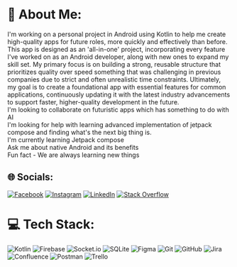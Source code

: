 # 💫 About Me:
I'm working on a personal project in Android using Kotlin to help me create high-quality apps for future roles, more quickly and effectively than before. This app is designed as an 'all-in-one' project, incorporating every feature I've worked on as an Android developer, along with new ones to expand my skill set. My primary focus is on building a strong, reusable structure that prioritizes quality over speed something that was challenging in previous companies due to strict and often unrealistic time constraints. Ultimately, my goal is to create a foundational app with essential features for common applications, continuously updating it with the latest industry advancements to support faster, higher-quality development in the future.<br>I'm looking to collaborate on futuristic apps which has something to do with AI<br>I'm looking for help with learning advanced implementation of jetpack compose and finding what's the next big thing is.<br>I'm currently learning Jetpack compose<br>Ask me about native Android and its benefits <br>Fun fact - We are always learning new things 


## 🌐 Socials:
[![Facebook](https://img.shields.io/badge/Facebook-%231877F2.svg?logo=Facebook&logoColor=white)](https://facebook.com/https://www.facebook.com/dhyan.venmarath/) [![Instagram](https://img.shields.io/badge/Instagram-%23E4405F.svg?logo=Instagram&logoColor=white)](https://instagram.com/https://www.instagram.com/dhyanvenmarath/) [![LinkedIn](https://img.shields.io/badge/LinkedIn-%230077B5.svg?logo=linkedin&logoColor=white)](https://linkedin.com/in/www.linkedin.com/in/dhyan-venmarath-a180a1151) [![Stack Overflow](https://img.shields.io/badge/-Stackoverflow-FE7A16?logo=stack-overflow&logoColor=white)](https://stackoverflow.com/users/10623041/dhyan-v) 

# 💻 Tech Stack:
![Kotlin](https://img.shields.io/badge/kotlin-%237F52FF.svg?style=plastic&logo=kotlin&logoColor=white) ![Firebase](https://img.shields.io/badge/firebase-%23039BE5.svg?style=plastic&logo=firebase) ![Socket.io](https://img.shields.io/badge/Socket.io-black?style=plastic&logo=socket.io&badgeColor=010101) ![SQLite](https://img.shields.io/badge/sqlite-%2307405e.svg?style=plastic&logo=sqlite&logoColor=white) ![Figma](https://img.shields.io/badge/figma-%23F24E1E.svg?style=plastic&logo=figma&logoColor=white) ![Git](https://img.shields.io/badge/git-%23F05033.svg?style=plastic&logo=git&logoColor=white) ![GitHub](https://img.shields.io/badge/github-%23121011.svg?style=plastic&logo=github&logoColor=white) ![Jira](https://img.shields.io/badge/jira-%230A0FFF.svg?style=plastic&logo=jira&logoColor=white) ![Confluence](https://img.shields.io/badge/confluence-%23172BF4.svg?style=plastic&logo=confluence&logoColor=white) ![Postman](https://img.shields.io/badge/Postman-FF6C37?style=plastic&logo=postman&logoColor=white) ![Trello](https://img.shields.io/badge/Trello-%23026AA7.svg?style=plastic&logo=Trello&logoColor=white)


<!-- Proudly created with GPRM ( https://gprm.itsvg.in ) -->
